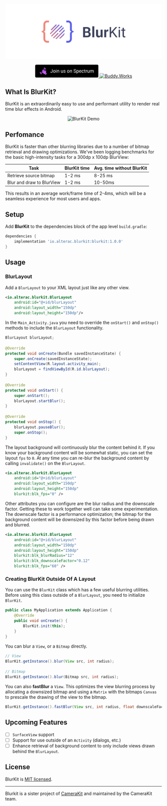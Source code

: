 <p align="center">
    <img alt='BlurKit Header' src='.repo/bk-gh-readme-header.svg' />
</p>

<p align="center">
    <a href="https://spectrum.chat/camerakit/blurkit/">
        <img alt="Join Spectrum" height="42px" src=".repo/bk-gh-readme-spectrum-button.svg" >
    </a>
    <a href="https://buddy.works/" target="_blank">
        <img alt='Buddy.Works' height="41px" src='https://assets.buddy.works/automated-dark.svg'/>
    </a>
</p>

## What Is BlurKit?
BlurKit is an extraordinarily easy to use and performant utility to render real time blur effects in Android.

<p align="center">
    <img alt='BlurKit Demo' src='.repo/bk-demo.gif' />
</p>

## Perfomance

BlurKit is faster than other blurring libraries due to a number of bitmap retrieval and drawing optimizations. We've been logging benchmarks for the basic high-intensity tasks for a 300dp x 100dp BlurView:

| Task                      | BlurKit time       | Avg. time without BlurKit |
| --------------------------| -------------------| -----------------------   |
| Retrieve source bitmap    | 1-2 ms             | 8-25 ms                   |
| Blur and draw to BlurView | 1-2 ms             | 10-50ms                   |

This results in an average work/frame time of 2-4ms, which will be a seamless experience for most users and apps.

## Setup
Add __BlurKit__ to the dependencies block of the app level `build.gradle`:
```groovy
dependencies {
    implementation 'io.alterac.blurkit:blurkit:1.0.0'
}
```

## Usage
### BlurLayout
Add a `BlurLayout` to your XML layout just like any other view.

```xml
<io.alterac.blurkit.BlurLayout
    android:id="@+id/blurLayout"
    android:layout_width="150dp"
    android:layout_height="150dp"/>
```
In the `Main_Activity.java` you need to override the `onStart()` and `onStop()` methods to include the `BlurLayout` functionality.
```java
BlurLayout blurLayout;

@Override
protected void onCreate(Bundle savedInstanceState) {
    super.onCreate(savedInstanceState);
    setContentView(R.layout.activity_main);
    blurLayout = findViewById(R.id.blurLayout);
}

@Override
protected void onStart() {
    super.onStart();
    blurLayout.startBlur();
}

@Override
protected void onStop() {
    blurLayout.pauseBlur();
    super.onStop();
}
```

The layout background will continuously blur the content behind it. If you know your background content will be somewhat static, you can set the layout `fps` to `0`. At any time you can re-blur the background content by calling `invalidate()` on the `BlurLayout`. 

```xml
<io.alterac.blurkit.BlurLayout
    android:id="@+id/blurLayout"
    android:layout_width="150dp"
    android:layout_height="150dp"
    blurkit:blk_fps="0" />
```

Other attributes you can configure are the blur radius and the downscale factor. Getting these to work together well can take some experimentation. The downscale factor is a performance optimization; the bitmap for the background content will be downsized by this factor before being drawn and blurred.

```xml
<io.alterac.blurkit.BlurLayout
    android:id="@+id/blurLayout"
    android:layout_width="150dp"
    android:layout_height="150dp"
    blurkit:blk_blurRadius="12"
    blurkit:blk_downscaleFactor="0.12"
    blurkit:blk_fps="60" />
```

### Creating BlurKit Outside Of A Layout
You can use the `BlurKit` class which has a few useful blurring utilities. Before using this class outside of a `BlurLayout`, you need to initialize `BlurKit`.

```java
public class MyApplication extends Application {
    @Override
    public void onCreate() {
        BlurKit.init(this);
    }
}
```

You can blur a `View`, or a `Bitmap` directly.

```java
// View
BlurKit.getInstance().blur(View src, int radius);

// Bitmap
BlurKit.getInstance().blur(Bitmap src, int radius);
```

You can also __fastBlur__ a `View`. This optimizes the view blurring process by allocating a downsized bitmap and using a `Matrix` with the bitmaps `Canvas` to prescale the drawing of the view to the bitmap.

```java
BlurKit.getInstance().fastBlur(View src, int radius, float downscaleFactor);
```



## Upcoming Features
- [ ] `SurfaceView` support
- [ ] Support for use outside of an `Activity` (dialogs, etc.)
- [ ] Enhance retrieval of background content to only include views drawn behind the `BlurLayout`.

## License
BlurKit is [MIT licensed](https://github.com/CameraKit/blurkit-android/blob/master/LICENSE).

---
 Blurkit is a sister project of [CameraKit](https://github.com/CameraKit/camerakit-android) and maintained by the CameraKit team.
